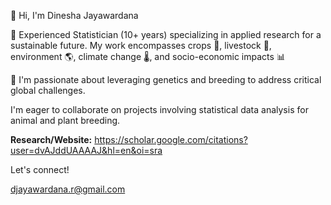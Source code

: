 👋 Hi, I'm Dinesha Jayawardana

🌱 Experienced Statistician (10+ years) specializing in applied research for a sustainable future. My work encompasses crops 🌾, livestock 🐄, environment 🌎, climate change 🌡️, and socio-economic impacts 📊

🧬 I'm passionate about leveraging genetics and breeding to address critical global challenges. 

I'm eager to collaborate on projects involving statistical data analysis for animal and plant breeding.

**Research/Website:** https://scholar.google.com/citations?user=dvAJddUAAAAJ&hl=en&oi=sra

Let's connect!

djayawardana.r@gmail.com

<!---
Djayawardana123/Djayawardana123 is a ✨ special ✨ repository because its `README.md` (this file) appears on your GitHub profile.
You can click the Preview link to take a look at your changes.
--->
